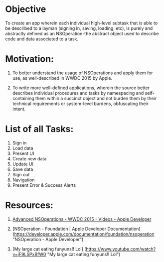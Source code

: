 # Objective

To create an app wherein each individual high-level subtask that is able to be described to a layman (signing in, saving, loading, etc), is purely and abstractly defined as an NSOperation-the abstract object used to describe code and data associated to a task.


# Motivation:

1. To better understand the usage of NSOperations and apply them for use, as well-described in WWDC 2015 by Apple.

2. To write more well-defined applications, wherein the source better describes individual procedures and tasks by namespacing and self-containing them within a succinct object and not burden them by their technical requirements or system-level burdens, obfuscating their intent.


# List of all Tasks:

1. Sign in
2. Load data
3. Present UI
4. Create new data
5. Update UI
6. Save data
7. Sign out
8. Navigation
9. Present Error & Success Alerts

# Resources:


1. [Advanced NSOperations - WWDC 2015 - Videos - Apple Developer](https://developer.apple.com/videos/play/wwdc2015/226/ "Advanced NSOperations - WWDC 2015")

2. [NSOperation - Foundation | Apple Developer Documentation] (https://developer.apple.com/documentation/foundation/nsoperation "NSOperation - Apple Developer")

3. [My large cat eating funyuns!! Lol] (https://www.youtube.com/watch?v=jF9LSPxBfW0 "My large cat eating funyuns!! Lol") 
